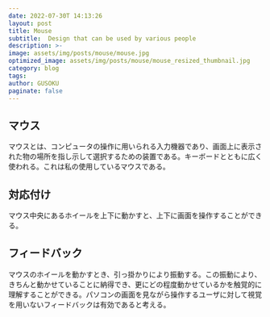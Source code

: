 ```yaml
---
date: 2022-07-30T 14:13:26
layout: post
title: Mouse
subtitle:  Design that can be used by various people
description: >-
image: assets/img/posts/mouse/mouse.jpg
optimized_image: assets/img/posts/mouse/mouse_resized_thumbnail.jpg
category: blog
tags: 
author: GUSOKU
paginate: false
---
```


## マウス

マウスとは、コンピュータの操作に用いられる入力機器であり、画面上に表示された物の場所を指し示して選択するための装置である。キーボードとともに広く使われる。これは私の使用しているマウスである。

## 対応付け

マウス中央にあるホイールを上下に動かすと、上下に画面を操作することができる。

## フィードバック

マウスのホイールを動かすとき、引っ掛かりにより振動する。この振動により、きちんと動かせていることに納得でき、更にどの程度動かせているかを触覚的に理解することができる。パソコンの画面を見ながら操作するユーザに対して視覚を用いないフィードバックは有効であると考える。